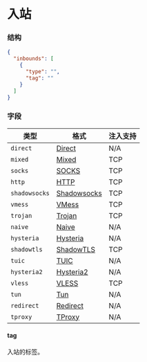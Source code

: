 # 入站

### 结构

```json
{
  "inbounds": [
    {
      "type": "",
      "tag": ""
    }
  ]
}
```

### 字段

| 类型            | 格式                           | 注入支持 |
|---------------|------------------------------|------|
| `direct`      | [Direct](./direct/)           | N/A  |
| `mixed`       | [Mixed](./mixed/)             | TCP  |
| `socks`       | [SOCKS](./socks/)             | TCP  |
| `http`        | [HTTP](./http/)               | TCP  |
| `shadowsocks` | [Shadowsocks](./shadowsocks/) | TCP  |
| `vmess`       | [VMess](./vmess/)             | TCP  |
| `trojan`      | [Trojan](./trojan/)           | TCP  |
| `naive`       | [Naive](./naive/)             | N/A  |
| `hysteria`    | [Hysteria](./hysteria/)       | N/A  |
| `shadowtls`   | [ShadowTLS](./shadowtls/)     | TCP  |
| `tuic`        | [TUIC](./tuic/)               | N/A  |
| `hysteria2`   | [Hysteria2](./hysteria2/)     | N/A  |
| `vless`       | [VLESS](./vless/)             | TCP  |
| `tun`         | [Tun](./tun/)                 | N/A  |
| `redirect`    | [Redirect](./redirect/)       | N/A  |
| `tproxy`      | [TProxy](./tproxy/)           | N/A  |

#### tag

入站的标签。